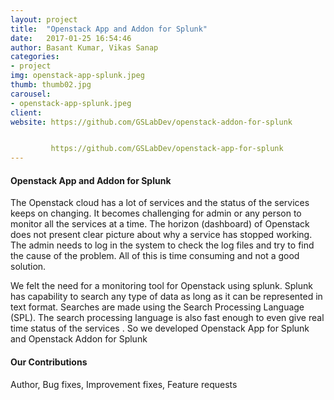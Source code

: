 ```yaml
---
layout: project
title:  "Openstack App and Addon for Splunk"
date:   2017-01-25 16:54:46
author: Basant Kumar, Vikas Sanap
categories:
- project
img: openstack-app-splunk.jpeg
thumb: thumb02.jpg
carousel:
- openstack-app-splunk.jpeg
client: 
website: https://github.com/GSLabDev/openstack-addon-for-splunk


         https://github.com/GSLabDev/openstack-app-for-splunk
---
```


#### Openstack App and Addon for Splunk
The Openstack cloud  has a lot of services and the status of the services keeps on changing. It becomes challenging for admin or any 
person to monitor all the services at a time. The horizon (dashboard) of Openstack does not present clear picture about why a service 
has stopped working. The admin needs to log in the system to check the log files and try to find the cause of the problem. All of this is time consuming and not a good solution. 

We felt the need for a monitoring tool for Openstack using splunk. Splunk has capability to search any type of data as long as it can 
be represented in text format. Searches are made using the Search Processing Language (SPL). The search processing language is also fast 
enough to even give real time status of the services . So we developed Openstack App for Splunk and Openstack Addon for Splunk

#### Our Contributions
Author, Bug fixes, Improvement fixes, Feature requests
